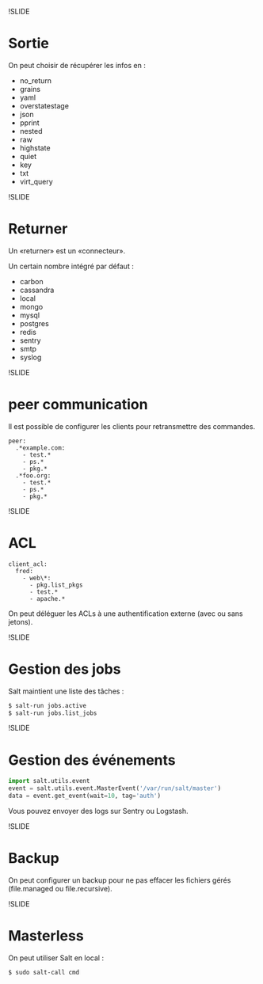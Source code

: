 !SLIDE
# Sortie

On peut choisir de récupérer les infos en :

* no_return
* grains
* yaml
* overstatestage
* json
* pprint
* nested
* raw
* highstate
* quiet
* key
* txt
* virt_query

!SLIDE
# Returner

Un «returner» est un «connecteur».

Un certain nombre intégré par défaut :

* carbon
* cassandra
* local
* mongo
* mysql
* postgres
* redis
* sentry
* smtp
* syslog

!SLIDE
# peer communication

Il est possible de configurer les clients pour retransmettre des commandes.

```
peer:
  .*example.com:
    - test.*
    - ps.*
    - pkg.*
  .*foo.org:
    - test.*
    - ps.*
    - pkg.*
```

!SLIDE
# ACL

```
client_acl:
  fred:
    - web\*:
      - pkg.list_pkgs
      - test.*
      - apache.*
```

On peut déléguer les ACLs à une authentification externe (avec ou sans jetons).

!SLIDE
# Gestion des jobs

Salt maintient une liste des tâches :

```bash
$ salt-run jobs.active
$ salt-run jobs.list_jobs
```

!SLIDE
# Gestion des événements

```python
import salt.utils.event
event = salt.utils.event.MasterEvent('/var/run/salt/master')
data = event.get_event(wait=10, tag='auth')
```

Vous pouvez envoyer des logs sur Sentry ou Logstash.

!SLIDE
# Backup

On peut configurer un backup pour ne pas effacer les fichiers gérés
(file.managed ou file.recursive).

!SLIDE
# Masterless

On peut utiliser Salt en local :

```bash
$ sudo salt-call cmd
```